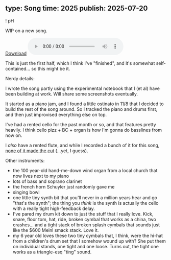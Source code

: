 type: Song
time: 2025
publish: 2025-07-20
---

! pH

WIP on a new song.

<p class="audio">
  <a download href="https://cdn.ivanish.ca/ph/ph-short.mp3">Download</a>
  <audio src="https://cdn.ivanish.ca/ph/ph-short.mp3" controls preload="metadata"></audio>
</p>

This is just the first half, which I think I've "finished", and it's somewhat self-contained… so this might be it.

Nerdy details:

I wrote the song partly using the experimental notebook that I (et al) have been building at work. Will share some screenshots eventually.

It started as a piano jam, and I found a little ostinato in 11/8 that I decided to build the rest of the song around. So I tracked the piano and drums first, and then just improvised everything else on top.

I've had a rented cello for the past month or so, and that features pretty heavily. I think cello pizz + BC + organ is how I'm gonna do basslines from now on.

I *also* have a rented flute, and while I recorded a bunch of it for this song, [none of it made the cut](/feeling-good-being-bad) (…yet, I guess).

Other instruments:

* the 100 year-old hand-me-down wind organ from a local church that now lives next to my piano
* lots of bass and soprano clarinet
* the french horn Schuyler just randomly gave me
* singing bowl
* one little tiny synth bit that you'll never in a million years hear and go "that's the synth"; the thing you _think_ is the synth is actually the cello with a really tight high-feedback delay.
* I've pared my drum kit down to just the stuff that I really love. Kick, snare, floor tom, hat, ride, broken cymbal that works as a china, two crashes… and a tight stack of broken splash cymbals that sounds just like the $600 Meinl smack stack. Love it.
* my 6 year old loves these two tiny cymbals that, I think, were the hi-hat from a children's drum set that I somehow wound up with? She put them on individual stands, one tight and one loose. Turns out, the tight one works as a triangle-esq "ting" sound.
